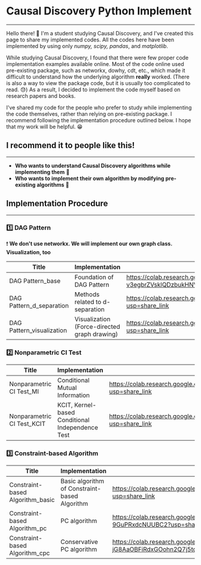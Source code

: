 # Causal Discovery Python Implement

---

Hello there! 👋 I'm a student studying Causal Discovery, and I've created this page to share my implemented codes. All the codes here have been implemented by using only *numpy, scipy, pandas*, and *matplotlib*.

While studying Causal Discovery, I found that there were few proper code implementation examples available online. Most of the code online used pre-existing package, such as networkx, dowhy, cdt, etc., which made it difficult to understand how the underlying algorithm **really** worked. (There is also a way to view the package code, but it is usually too complicated to read. 😓) As a result, I decided to implement the code myself based on research papers and books.

I've shared my code for the people who prefer to study while implementing the code themselves, rather than relying on pre-existing package. I recommend following the implementation procedure outlined below. I hope that my work will be helpful. 😁

## **I recommend it to people like this!**

---

- **Who wants to understand Causal Discovery algorithms while implementing them** 👦
- **Who wants to implement their own algorithm by modifying pre-existing algorithms** 👩

## Implementation Procedure

---

### 1️⃣ DAG Pattern

❗ **We don't use networkx. We will implement our own graph class. Visualization, too**

| Title | Implementation | Notebook url |
| --- | --- | --- |
| DAG Pattern_base | Foundation of DAG Pattern | https://colab.research.google.com/drive/1cDxmQPL-v3egbrZVsklQDzbukHNVgeVq?usp=share_link |
| DAG Pattern_d_separation | Methods related to d-separation | https://colab.research.google.com/drive/1GZ6lX4RzSzSJriIe5_t-tRYZd4YULxoF?usp=share_link |
| DAG Pattern_visualization | Visualization (Force-directed graph drawing) | https://colab.research.google.com/drive/1hCDTh3zttekN6YFuvDiQpHd3YMrX7cIU?usp=share_link |

### 2️⃣ Nonparametric CI Test

| Title | Implementation | Notebook url |
| --- | --- | --- |
| Nonparametric CI Test_MI | Conditional Mutual Information | https://colab.research.google.com/drive/1n-62Din_vq5TY9zFrjxnXvK4iM2XQw9j?usp=share_link |
| Nonparametric CI Test_KCIT | KCIT, Kernel-based Conditional Independence Test | https://colab.research.google.com/drive/10Y37wFC4v3cl_7WNFheeUuH4iwKKREgq?usp=share_link |

### 3️⃣ **Constraint-based Algorithm**

| Title | Implementation | Notebook url |
| --- | --- | --- |
| Constraint-based Algorithm_basic | Basic algorithm of Constraint-based Algorithm | https://colab.research.google.com/drive/1Rrpdw1IlPNKN_yVqc1ZSFx_fzKfHdDtD?usp=share_link |
| Constraint-based Algorithm_pc | PC algorithm | https://colab.research.google.com/drive/1jhauXC8LsdViE8R58-9GuPRxdcNUUBC2?usp=share_link |
| Constraint-based Algorithm_cpc | Conservative PC algorithm | https://colab.research.google.com/drive/1NZMTB-jG8AaOBFiRdxGOohn2Q7j5tq31?usp=share_link |